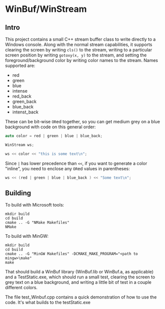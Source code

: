 # WinBuf/WinStream

## Intro

This project contains a small C++ stream buffer class to write
directly to a Windows console. Along with the normal stream capabilities, it supports clearing the screen by writing `cls()` to the stream, writing to a particular screen position by writing `gotoxy(x, y)` to the stream, and setting the foreground/background color by writing color names to the stream. Names supported are:

- red
- green
- blue
- intense
- red_back
- green_back
- blue_back
- intenst_back

These can be bit-wise `OR`ed together, so you can get medium grey on a blue background with code on this general order:

```cpp
auto color = red | green | blue | blue_back;

WinStream ws;

ws << color << "this is some text\n";
```

Since `|` has lower precedence than `<<`, if you want to generate a color "inline", you need to enclose any `OR`ed values in parentheses:

```cpp
ws << (red | green | blue | blue_back ) << "Some text\n";
```

## Building

To build with Microsoft tools:

```
mkdir build
cd build
cmake .. -G "NMake Makefiles"
NMake
```

To build with MinGW:

```
mkdir build
cd build
cmake .. -G "MinGW Makefiles" -DCMAKE_MAKE_PROGRAM="<path to mingw>\make"
make
```

That should build a WinBuf library (WinBuf.lib or WinBuf.a, as applicable) and a TestStatic.exe, which should run a small test, clearing the screen to grey text on a blue background, and writing a little bit of test in a couple different colors.

The file test_Winbuf.cpp contains a quick demonstration of how to use the code. It's what builds to the testStatic.exe
